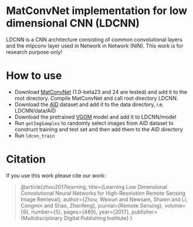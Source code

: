# MatConvNet implementation for low dimensional CNN (LDCNN)
LDCNN is a CNN architecture consisting of common convolutional layers and the mlpconv layer used in Network in Network (NIN). This work is for research purpose only!
# How to use
* Download [MatConvNet](http://www.vlfeat.org/matconvnet/) (1.0-beta23 and 24 are tested) and add it to the root directory. Compile           MatConvNet and call root directory LDCNN.
* Download the [AID](http://captain.whu.edu.cn/WUDA-RSImg/aid.html) dataset and add it to the data directory, i.e. LDCNN/data/AID
* Download the pretrained [VGGM](http://www.vlfeat.org/matconvnet/models/imagenet-vgg-m.mat) model and add it to LDCNN/model
* Run `getImgSamples` to randomly select images from AID dataset to construct training and test set and then add them to the AID directory
* Run `ldcnn_train`
# Citation
If you use this work please cite our work:
>@article{zhou2017learning,
  title={Learning Low Dimensional Convolutional Neural Networks for High-Resolution Remote Sensing Image Retrieval},
  author={Zhou, Weixun and Newsam, Shawn and Li, Congmin and Shao, Zhenfeng},
  journal={Remote Sensing},
  volume={9},
  number={5},
  pages={489},
  year={2017},
  publisher={Multidisciplinary Digital Publishing Institute}
}
